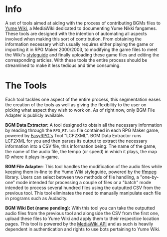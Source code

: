 # Info
A set of tools aimed at aiding with the process of contributing BGMs files to [Yume Wiki](https://yume.wiki/Main_Page), a MediaWiki dedicated to documenting Yume Nikki fangames.
These tools are designed with the intention of automating all aspects involved when making this sort of contribution. From obtaining the information necessary which usually requires either playing the game or importing it in RPG Maker 2000/2003, to modifying the game files to meet the Wiki's [styleguide](https://yume.wiki/YumeWiki:Style_Guide#Audio) and finally uploading these game files and editing the corresponding articles. With these tools the entire process should be streamlined to make it less tedious and time consuming.
# The Tools
Each tool tackles one aspect of the entire process, this segmentation eases the creation of the tools as well as giving the flexibility to the user on picking what aspect they wish to work on.
As of right now, only BGM File Adapter is publicly available.

**BGM Data Extractor:** A tool designed to obtain all the necessary information by reading through the `RPG_RT.ldb` file contained in each RPG Maker game, powered by [EasyRPG's](https://easyrpg.org/tools/) Tool "LCF2XML". BGM Data Extractor runs LCF2XML for you and then parses its output to extract the necessary information into a CSV file, this information being: The name of the game, the name of the audio file, the tempo (or speed) in which it plays, the map ID where it plays in-game.

**BGM File Adapter:** This tool handles the modification of the audio files while keeping them in-line to the Yume Wiki styleguide, powered by the [ffmpeg](https://ffmpeg.org/) library. Users can select between two methods of file handling, a "one-by-one" mode intended for processing a couple of files or a "batch" mode intended to process several hundred files using the outputted CSV from the previous tool. This tool eliminates the need to manually manipulate each file in programs such as Audacity.

**BGM Wiki Bot (name pending):** With this tool you can take the outputted audio files from the previous tool and alongside the CSV from the first one, upload these files to Yume Wiki and apply them to their respectice location pages. This tool is powered by the [MediaWiki API](https://www.mediawiki.org/wiki/API:Main_page) and as such is heavily dependent in authentication and rights to use bots pertaining to Yume Wiki.
